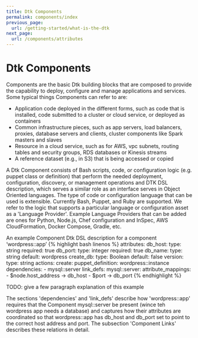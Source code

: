 ```yaml
---
title: Dtk Components
permalink: components/index
previous_page:
  url: /getting-started/what-is-the-dtk
next_page:
  url: /components/attributes
---
```


# Dtk Components

Components are the basic Dtk building blocks that are composed to provide the capability to deploy, configure and manage applications and services. Some typical things Components can refer to are:
* Application code deployed in the different forms, such as code that is installed, code submitted to a cluster or cloud service, or deployed as containers
* Common infrastructure pieces, such as app servers, load balancers, proxies, database servers and clients, cluster components like Spark masters and slaves
* Resource in a cloud service, such as for AWS, vpc subnets, routing tables and security groups, RDS databases or Kinesis streams
* A reference dataset (e.g., in S3) that is being accessed or copied

A Dtk Component consists of Bash scripts, code, or configuration logic (e.g. puppet class or definition) that perform the needed deployment, configuration, discovery, or management operations and DTK DSL description, which serves a similar role as an interface serves in Object Oriented languages.
The type of code or configuration language that can be used is extensible. Currently Bash, Puppet, and Ruby are supported. We refer to the logic that supports a particular language or configuration asset as a 'Language Provider'. Example Language Providers that can be added are ones for Python, Node.js, Chef configuration and InSpec, AWS CloudFormation, Docker Compose, Gradle, etc.

An example Component Dtk DSL description for a component ‘wordpress::app’ 
{% highlight bash linenos %}
    attributes:
      db_host:
        type: string
        required: true
      db_port:
        type: integer
        required: true
      db_name:
        type: string
        default: wordpress
      create_db:
        type: Boolean
        default: false
      version:
        type: string
    actions:
      create:
        puppet_definition: wordpress::instance
    dependencies:
      - mysql::server
    link_defs:
      mysql::server:
        attribute_mappings:
        - $node.host_address -> db_host
        - $port -> db_port
{% endhighlight %}

TODO: give a few paragraph explanation of this example

The sections 'dependencies' and 'link_defs' describe how 'wordpress::app' requires that the Component mysql::server be present (wince teh wordpress app needs a database) and captures how their attributes are coordinated so that wordpress::app has db_host and db_port set to point to the correct host address and port. The subsection 'Component Links' describes these relations in detail.
